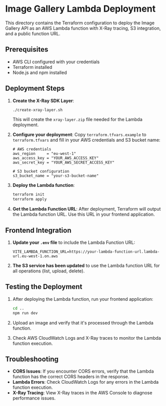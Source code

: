 # Image Gallery Lambda Deployment

This directory contains the Terraform configuration to deploy the Image Gallery API as an AWS Lambda function with X-Ray tracing, S3 integration, and a public function URL.

## Prerequisites

- AWS CLI configured with your credentials
- Terraform installed
- Node.js and npm installed

## Deployment Steps

1. **Create the X-Ray SDK Layer**:
   ```bash
   ./create-xray-layer.sh
   ```
   This will create the `xray-layer.zip` file needed for the Lambda deployment.

2. **Configure your deployment**:
   Copy `terraform.tfvars.example` to `terraform.tfvars` and fill in your AWS credentials and S3 bucket name:
   ```
   # AWS credentials
   aws_region     = "eu-west-1"
   aws_access_key = "YOUR_AWS_ACCESS_KEY"
   aws_secret_key = "YOUR_AWS_SECRET_ACCESS_KEY"
   
   # S3 bucket configuration
   s3_bucket_name = "your-s3-bucket-name"
   ```

3. **Deploy the Lambda function**:
   ```bash
   terraform init
   terraform apply
   ```

4. **Get the Lambda Function URL**:
   After deployment, Terraform will output the Lambda function URL. Use this URL in your frontend application.

## Frontend Integration

1. **Update your `.env` file** to include the Lambda Function URL:
   ```
   VITE_LAMBDA_FUNCTION_URL=https://your-lambda-function-url.lambda-url.eu-west-1.on.aws
   ```

2. **The S3 service has been updated** to use the Lambda function URL for all operations (list, upload, delete).

## Testing the Deployment

1. After deploying the Lambda function, run your frontend application:
   ```bash
   cd ..
   npm run dev
   ```

2. Upload an image and verify that it's processed through the Lambda function.

3. Check AWS CloudWatch Logs and X-Ray traces to monitor the Lambda function execution.

## Troubleshooting

- **CORS Issues**: If you encounter CORS errors, verify that the Lambda function has the correct CORS headers in the response.
- **Lambda Errors**: Check CloudWatch Logs for any errors in the Lambda function execution.
- **X-Ray Tracing**: View X-Ray traces in the AWS Console to diagnose performance issues.
